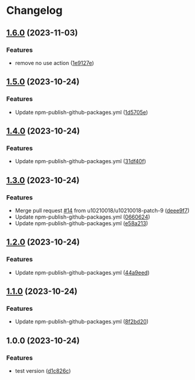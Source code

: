 # Changelog

## [1.6.0](https://github.com/u10210018/vite-vue-ts/compare/v1.5.0...v1.6.0) (2023-11-03)


### Features

* remove no use action ([1e9127e](https://github.com/u10210018/vite-vue-ts/commit/1e9127efe9c0749e8c055855445a98c0e6a7f371))

## [1.5.0](https://github.com/u10210018/vite-vue-ts/compare/v1.4.0...v1.5.0) (2023-10-24)


### Features

* Update npm-publish-github-packages.yml ([1d5705e](https://github.com/u10210018/vite-vue-ts/commit/1d5705e470557836588882fa43e888c37fb7b07f))

## [1.4.0](https://github.com/u10210018/vite-vue-ts/compare/v1.3.0...v1.4.0) (2023-10-24)


### Features

* Update npm-publish-github-packages.yml ([31df40f](https://github.com/u10210018/vite-vue-ts/commit/31df40f0124d36dad1f141ebfdb9ce6fad362db2))

## [1.3.0](https://github.com/u10210018/vite-vue-ts/compare/v1.2.0...v1.3.0) (2023-10-24)


### Features

* Merge pull request [#14](https://github.com/u10210018/vite-vue-ts/issues/14) from u10210018/u10210018-patch-9 ([deee9f7](https://github.com/u10210018/vite-vue-ts/commit/deee9f7ee586ff2077d8cc34e5df63458a79a72e))
* Update npm-publish-github-packages.yml ([0660624](https://github.com/u10210018/vite-vue-ts/commit/06606248d5a1ae072349a5b8c554fa6c0ca00405))
* Update npm-publish-github-packages.yml ([e58a213](https://github.com/u10210018/vite-vue-ts/commit/e58a213e34e041c876fa58e0c604fa1dfd141c64))

## [1.2.0](https://github.com/u10210018/vite-vue-ts/compare/v1.1.0...v1.2.0) (2023-10-24)


### Features

* Update npm-publish-github-packages.yml ([44a9eed](https://github.com/u10210018/vite-vue-ts/commit/44a9eed8adcceb7550a11e02e083bb9d8c71cfc9))

## [1.1.0](https://github.com/u10210018/vite-vue-ts/compare/v1.0.0...v1.1.0) (2023-10-24)


### Features

* Update npm-publish-github-packages.yml ([8f2bd20](https://github.com/u10210018/vite-vue-ts/commit/8f2bd20e7ed40274c983e97d9201fdbeab87059e))

## 1.0.0 (2023-10-24)


### Features

* test version ([d1c826c](https://github.com/u10210018/vite-vue-ts/commit/d1c826c57d43fbf439e2738789eea9263e065265))
